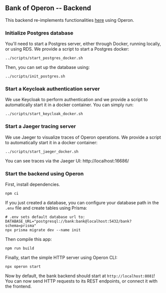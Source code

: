## Bank of Operon -- Backend

This backend re-implements functionalities [here](https://github.com/dbos-inc/reference-demo-apps/tree/main/bank/bank-koa-server) using Operon.

### Initialize Postgres database
You'll need to start a Postgres server, either through Docker, running locally, or using RDS. We provide a script to start a Postgres docker:
```shell
../scripts/start_postgres_docker.sh
```

Then, you can set up the database using:
```shell
../scripts/init_postgres.sh
```

### Start a Keycloak authentication server
We use Keycloak to perform authentication and we provide a script to automatically start it in a docker container.
You can simply run:
```shell
../scripts/start_keycloak_docker.sh
```

### Start a Jaeger tracing server
We use Jaeger to visualize traces of Operon operations. We provide a script to automatically start it in a docker container:
```shell
../scripts/start_jaeger_docker.sh
```

You can see traces via the Jaeger UI: http://localhost:16686/

### Start the backend using Operon
First, install dependencies.
```shell
npm ci
```

If you just created a database, you can configure your database path in the `.env` file and create tables using Prisma:
```shell
# .env sets default database url to: DATABASE_URL="postgresql://bank:bank@localhost:5432/bank?schema=prisma"
npx prisma migrate dev --name init
```

Then compile this app:
```shell
npm run build
```

Finally, start the simple HTTP server using Operon CLI:
```shell
npx operon start
```

Now by default, the bank backend should start at `http://localhost:8081`! You can now send HTTP requests to its REST endpoints, or connect it with the frontend.